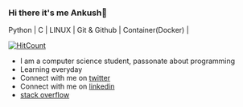 ### Hi there it's me Ankush👋
Python | C | LINUX | Git & Github | Container(Docker) |

[![HitCount](http://hits.dwyl.com/ankushsinghgandhi/ankushsinghgandhi.svg)](http://hits.dwyl.com/ankushsinghgandhi/ankushsinghgandhi)

- I am a computer science student, passonate about programming
- Learning everyday
- Connect with me on [twitter](https://twitter.com/tweeter_404)
- Connect with me on [linkedin](https://www.linkedin.com/in/ankush-singh-gandhi-2487771aa/)
- [stack overflow](https://stackoverflow.com/users/13790266/ankush-singh)
